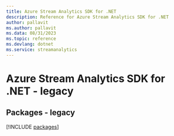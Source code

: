 ```yaml
---
title: Azure Stream Analytics SDK for .NET
description: Reference for Azure Stream Analytics SDK for .NET
author: pallavit
ms.author: pallavit
ms.data: 08/31/2023
ms.topic: reference
ms.devlang: dotnet
ms.service: streamanalytics
---
```

# Azure Stream Analytics SDK for .NET - legacy
## Packages - legacy
[!INCLUDE [packages](stream-analytics-index.md)]